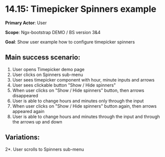 14.15: Timepicker Spinners example
==================================
**Primary Actor**: User

**Scope**: Ngx-bootstrap DEMO / BS version 3&4

**Goal**: Show user example how to configure timepicker spinners

Main success scenario:
----------------------
1. User opens Timepicker demo page
2. User clicks on Spinners sub-menu
3. User sees timepicker component with hour, minute inputs and arrows
4. User sees clickable button "Show / Hide spinners"
5. When user clicks on "Show / Hide spinners" button, then arrows disappeared
6. User is able to change hours and minutes only through the input
7. When user clicks on "Show / Hide spinners" button again, then arrows appeared again
8. User is able to change hours and minutes through the input and through the arrows up and down

Variations:
-----------
2*. User scrolls to Spinners sub-menu
